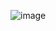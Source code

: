![image](https://github.com/Abiji-2020/Leetcode-2024/assets/145255212/fb2a9646-0844-42ed-872e-ec72b0a1817b)
